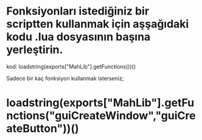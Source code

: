 # Fonksiyonları istediğiniz bir scriptten kullanmak için aşşağıdaki kodu .lua dosyasının başına yerleştirin.
kod: loadstring(exports["MahLib"].getFunctions())()

Sadece bir kaç fonksiyon kullanmak isterseniz;
# loadstring(exports["MahLib"].getFunctions("guiCreateWindow","guiCreateButton"))()
